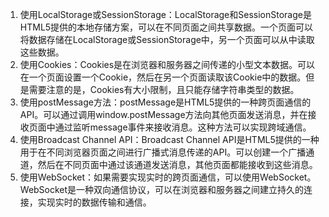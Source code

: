 1. 使用LocalStorage或SessionStorage：LocalStorage和SessionStorage是HTML5提供的本地存储方案，可以在不同页面之间共享数据。一个页面可以将数据存储在LocalStorage或SessionStorage中，另一个页面可以从中读取这些数据。
2. 使用Cookies：Cookies是在浏览器和服务器之间传递的小型文本数据。可以在一个页面设置一个Cookie，然后在另一个页面读取该Cookie中的数据。但是需要注意的是，Cookies有大小限制，且只能存储字符串类型的数据。
3. 使用postMessage方法：postMessage是HTML5提供的一种跨页面通信的API。可以通过调用window.postMessage方法向其他页面发送消息，并在接收页面中通过监听message事件来接收消息。这种方法可以实现跨域通信。
4. 使用Broadcast Channel API：Broadcast Channel API是HTML5提供的一种用于在不同浏览器页面之间进行广播式消息传递的API。可以创建一个广播通道，然后在不同页面中通过该通道发送消息，其他页面都能接收到这些消息。
5. 使用WebSocket：如果需要实现实时的跨页面通信，可以使用WebSocket。WebSocket是一种双向通信协议，可以在浏览器和服务器之间建立持久的连接，实现实时的数据传输和通信。